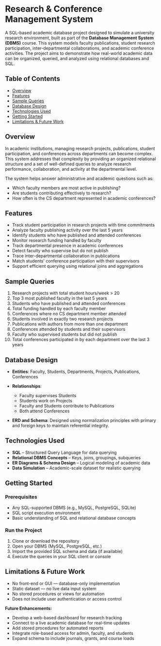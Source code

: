 # Research & Conference Management System

A SQL-based academic database project designed to simulate a university research environment, built as part of the **Database Management System (DBMS)** course. This system models faculty publications, student research participation, inter-departmental collaborations, and academic conference activities. The project aims to demonstrate how real-world academic data can be organized, queried, and analyzed using relational databases and SQL.

## Table of Contents

* [Overview](#overview)
* [Features](#features)
* [Sample Queries](#sample-queries)
* [Database Design](#database-design)
* [Technologies Used](#technologies-used)
* [Getting Started](#getting-started)
* [Limitations & Future Work](#limitations--future-work)

## Overview

In academic institutions, managing research projects, publications, student participation, and conferences across departments can become complex. This system addresses that complexity by providing an organized relational structure and a set of well-defined queries to analyze research performance, collaboration, and activity at the departmental level.

The system helps answer administrative and academic questions such as:

* Which faculty members are most active in publishing?
* Are students contributing effectively to research?
* How often is the CS department represented in academic conferences?

## Features

* Track student participation in research projects with time commitments
* Analyze faculty publishing activity over the last 5 years
* Identify students who have published and attended conferences
* Monitor research funding handled by faculty
* Track departmental presence in academic conferences
* Detect faculty who supervise but do not publish
* Trace inter-departmental collaboration in publications
* Match students' conference participation with their supervisors
* Support efficient querying using relational joins and aggregations

## Sample Queries

1. Research projects with total student hours/week > 20
2. Top 3 most published faculty in the last 5 years
3. Students who have published and attended conferences
4. Total funding handled by each faculty member
5. Conferences where no CS department member attended
6. Students involved in exactly two research projects
7. Publications with authors from more than one department
8. Conferences attended by students and their supervisors
9. Faculty who supervised students but did not publish
10. Total conferences participated in by each department over the last 3 years

## Database Design

* **Entities**: Faculty, Students, Departments, Projects, Publications, Conferences
* **Relationships**:

  * Faculty supervises Students
  * Students work on Projects
  * Faculty and Students contribute to Publications
  * Both attend Conferences
* **ERD and Schema**: Designed using normalization principles with primary and foreign keys to maintain referential integrity.

## Technologies Used

* **SQL** – Structured Query Language for data querying
* **Relational DBMS Concepts** – Keys, joins, groupings, subqueries
* **ER Diagrams & Schema Design** – Logical modeling of academic data
* **Data Simulation** – Academic-scale dataset for realistic querying

## Getting Started

### Prerequisites

* Any SQL-supported DBMS (e.g., MySQL, PostgreSQL, SQLite)
* SQL script execution environment
* Basic understanding of SQL and relational database concepts

### Run the Project

1. Clone or download the repository
2. Open your DBMS (MySQL, PostgreSQL, etc.)
3. Import the provided SQL schema and data (if available)
4. Execute the queries in your SQL client or console

## Limitations & Future Work

* No front-end or GUI — database-only implementation
* Static dataset — no live data input system
* No stored procedures or views for automation
* Does not include user authentication or access control

**Future Enhancements:**

* Develop a web-based dashboard for research tracking
* Connect to a live academic database for real-time updates
* Add stored procedures for automated reports
* Integrate role-based access for admin, faculty, and students
* Expand schema to include journals, grants, and course loads
